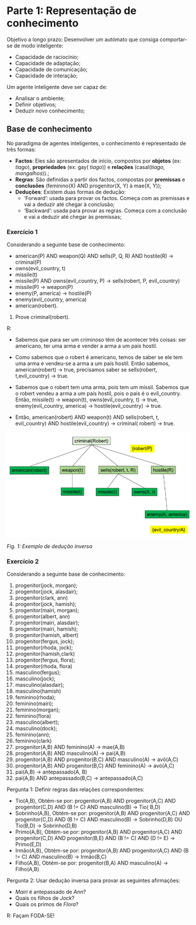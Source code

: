 # Parte 1: Representação de conhecimento

Objetivo a longo prazo: Desenvolver um autómato que consiga comportar-se de modo inteligente:

- Capacidade de raciocínio;
- Capacidade de adaptação;
- Capacidade de comunicação;
- Capacidade de interação;

Um agente inteligente deve ser capaz de:

- Analisar o ambiente;
- Definir objetivos;
- Deduzir novo conhecimento;

## Base de conhecimento

No paradigma de agentes inteligentes, o conhecimento é representado de três formas:

- **Factos**: Eles são apresentados de início, compostos por **objetos** (ex: _tiago_), **propriedades** (ex: gay(
  _tiago_)) e **relações** (casal(_tiago_, _mangalhos_)).;
- **Regras**: São definidas a partir dos factos, compostas por **premissas** e **conclusões** (feminino(X) AND
  progenitor(X, Y) à mae(X, Y));
- **Deduções**: Existem duas formas de dedução:
    - ‘Forward’: usada para provar os factos. Começa com as premissas e vai a deduzir até chegar à conclusão;
    - ’Backward’: usada para provar as regras. Começa com a conclusão e vai a deduzir até chegar às premissas;

### Exercício 1

Considerando a seguinte base de conhecimento:

- american(P) AND weapon(Q) AND sells(P, Q, R) AND hostile(R) → criminal(P)
- owns(evil_country, t)
- missile(t)
- missile(P) AND owns(evil_country, P) → sells(robert, P, evil_country)
- missile(P) → weapon(P)
- enemy(P, america) → hostile(P)
- enemy(evil_country, america)
- american(robert).

1. Prove criminal(robert).

R:

- Sabemos que para ser um criminoso têm de acontecer três coisas: ser americano, ter uma arma e vender a arma a um
  país hostil.


- Como sabemos que o robert é americano, temos de saber se ele tem uma arma e vendeu-se a arma a um país
  hostil. Então sabemos, american(robert) → true, precisamos saber se sells(robert, t,evil_country) → true.


- Sabemos que o robert tem uma arma, pois tem um míssil. Sabemos que o robert vendeu a arma a um país hostil, pois
  o país é o evil_country. Então, missile(t) → weapon(t), owns(evil_country, t) → true, enemy(evil_country, america) →
  hostile(evil_country) → true.


- Então, american(robert) AND weapon(t) AND sells(robert, t, evil_country) AND hostile(evil_country) → criminal(
  robert) → true.

![](Imagens/conhecimento.png)

*Fig. 1: Exemplo de dedução inversa*

### Exercício 2

Considerando a seguinte base de conhecimento:

1. progenitor(jock, morgan);
2. progenitor(jock, alasdair);
3. progenitor(clark, ann)
4. progenitor(jock, hamish);
5. progenitor(mairi, morgan);
6. progenitor(albert, ann)
7. progenitor(mairi, alasdair);
8. progenitor(mairi, hamish);
9. progenitor(hamish, albert)
10. progenitor(fergus, jock);
11. progenitor(rhoda, jock);
12. progenitor(hamish,clark)
13. progenitor(fergus, flora);
14. progenitor(rhoda, flora)
15. masculino(fergus);
16. masculino(jock);
17. masculino(alasdair);
18. masculino(hamish)
19. feminino(rhoda);
20. feminino(mairi);
21. feminino(morgan);
22. feminino(flora)
23. masculino(albert);
24. masculino(dock);
25. feminino(ann);
26. feminino(clark)
27. progenitor(A,B) AND feminino(A) → mae(A,B)
28. progenitor(A,B) AND masculino(A) → pai(A,B)
29. progenitor(A,B) AND progenitor(B,C) AND masculino(A) → avô(A,C)
30. progenitor(A,B) AND progenitor(B,C) AND feminino(A) → avó(A,C)
31. pai(A,B) → antepassado(A, B)
32. pai(A,B) AND antepassado(B,C) → antepassado(A,C)

Pergunta 1: Definir regras das relações correspondentes:

- Tio(A,B), Obtém-se por: progenitor(A,B) AND progenitor(A,C) AND progenitor(C,D) AND (B != C) AND masculino(B) → Tio(
  B,D)
- Sobrinho(A,B), Obtém-se por: progenitor(A,B) AND progenitor(A,C) AND progenitor(C,D) AND (B != C) AND masculino(B) →
  Sobrinho(D,B) OU Tio(B,D) → Sobrinho(D,B)
- Primo(A,B), Obtém-se por: progenitor(A,B) AND progenitor(A,C) AND progenitor(C,D) AND progenitor(B,E) AND (B != C)
  AND (D != E) → Primo(E,D)
- Irmão(A,B), Obtém-se por: progenitor(A,B) AND progenitor(A,C) AND (B != C) AND masculino(B) → Irmão(B,C)
- Filho(A,B), Obtém-se por: progenitor(B,A) AND masculino(A) → Filho(A,B)

Pergunta 2: Usar dedução inversa para provar as seguintes afirmações:

- *Mairi* é antepassado de *Ann*?
- Quais os filhos de *Jock*?
- Quais os primos de *Flora*?

R: Façam FODA-SE!

